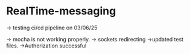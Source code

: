 # RealTime-messaging

-> testing ci/cd pipeline on 03/06/25


-> mocha is not working properly.
-> sockets redirecting
->updated test files.
->Autherization successful